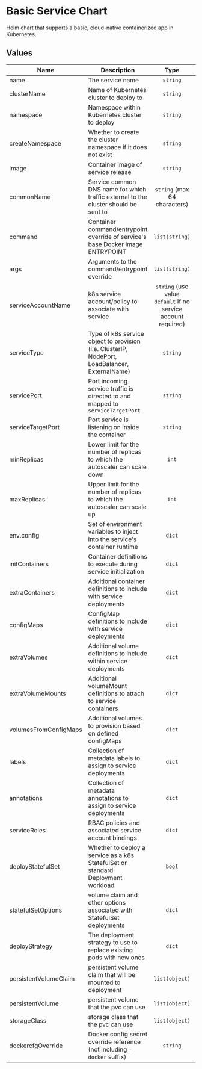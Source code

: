 # Basic Service Chart

Helm chart that supports a basic, cloud-native containerized app in Kubernetes.

## Values

| Name                  | Description                                                                                    |                             Type                              | Default | Required |
| --------------------- | ---------------------------------------------------------------------------------------------- | :-----------------------------------------------------------: | :-----: | :------: |
| name                  | The service name                                                                               |                           `string`                            |   ``    |   yes    |
| clusterName           | Name of Kubernetes cluster to deploy to                                                        |                           `string`                            |   ``    |   yes    |
| namespace             | Namespace within Kubernetes cluster to deploy                                                  |                           `string`                            |   ``    |   yes    |
| createNamespace       | Whether to create the cluster namespace if it does not exist                                   |                           `string`                            |   ``    |   yes    |
| image                 | Container image of service release                                                             |                           `string`                            |   ``    |   yes    |
| commonName            | Service common DNS name for which traffic external to the cluster should be sent to            |                 `string` (max 64 characters)                  |   ``    |   yes    |
| command               | Container command/entrypoint override of service's base Docker image ENTRYPOINT                |                        `list(string)`                         |  `[]`   |    no    |
| args                  | Arguments to the command/entrypoint override                                                   |                        `list(string)`                         |  `[]`   |    no    |
| serviceAccountName    | k8s service account/policy to associate with service                                           | `string` (use value `default` if no service account required) |   ``    |    no    |
| serviceType           | Type of k8s service object to provision (i.e. ClusterIP, NodePort, LoadBalancer, ExternalName) |                           `string`                            |   ``    |    no    |
| servicePort           | Port incoming service traffic is directed to and mapped to `serviceTargetPort`                 |                           `string`                            |   ``    |    no    |
| serviceTargetPort     | Port service is listening on inside the container                                              |                           `string`                            |   ``    |    no    |
| minReplicas           | Lower limit for the number of replicas to which the autoscaler can scale down                  |                             `int`                             |   `1`   |    no    |
| maxReplicas           | Upper limit for the number of replicas to which the autoscaler can scale up                    |                             `int`                             |   `3`   |    no    |
| env.config            | Set of environment variables to inject into the service's container runtime                    |                            `dict`                             |  `{}`   |    no    |
| initContainers        | Container definitions to execute during service initialization                                 |                            `dict`                             |  `{}`   |    no    |
| extraContainers       | Additional container definitions to include with service deployments                           |                            `dict`                             |  `{}`   |    no    |
| configMaps            | ConfigMap definitions to include with service deployments                                      |                            `dict`                             |  `{}`   |    no    |
| extraVolumes          | Additional volume definitions to include within service deployments                            |                            `dict`                             |  `{}`   |    no    |
| extraVolumeMounts     | Additional volumeMount definitions to attach to service containers                             |                            `dict`                             |  `{}`   |    no    |
| volumesFromConfigMaps | Additional volumes to provision based on defined configMaps                                    |                            `dict`                             |  `{}`   |    no    |
| labels                | Collection of metadata labels to assign to service deployments                                 |                            `dict`                             |  `{}`   |    no    |
| annotations           | Collection of metadata annotations to assign to service deployments                            |                            `dict`                             |  `{}`   |    no    |
| serviceRoles          | RBAC policies and associated service account bindings                                          |                            `dict`                             |  `{}`   |    no    |
| deployStatefulSet     | Whether to deploy a service as a k8s StatefulSet or standard Deployment workload               |                            `bool`                             | `false` |    no    |
| statefulSetOptions    | volume claim and other options associated with StatefulSet deployments                         |                            `dict`                             |  `{}`   |    no    |
| deployStrategy        | The deployment strategy to use to replace existing pods with new ones                          |                            `dict`                             |  `{}`   |    no    |
| persistentVolumeClaim | persistent volume claim that will be mounted to deployment                                     |                        `list(object)`                         |  `[]`   |    no    |
| persistentVolume      | persistent volume that the pvc can use                                                         |                        `list(object)`                         |  `[]`   |    no    |
| storageClass          | storage class that the pvc can use                                                             |                        `list(object)`                         |  `[]`   |    no    |
| dockercfgOverride     | Docker config secret override reference (not including `-docker` suffix)                       |                           `string`                            |   ``    |    no    |
